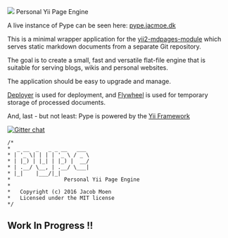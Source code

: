 ![](https://raw.githubusercontent.com/jacmoe/pype/master/pype.png)
Personal Yii Page Engine


A live instance of Pype can be seen here: [pype.jacmoe.dk](https://pype.jacmoe.dk)

This is a minimal wrapper application for the [yii2-mdpages-module](https://github.com/jacmoe/yii2-mdpages-module) which serves static markdown documents from a separate Git repository.

The goal is to create a small, fast and versatile flat-file engine that is suitable for serving blogs, wikis and personal websites.

The application should be easy to upgrade and manage.

[Deployer](http://deployer.org/) is used for deployment, and [Flywheel](https://github.com/jamesmoss/flywheel) is used for temporary storage of processed documents.

And, last - but not least: Pype is powered by the [Yii Framework](http://www.yiiframework.com/)


[![Gitter chat](https://badges.gitter.im/jacmoe/pype.png)](https://gitter.im/jacmoe/pype)


```
/*
*  _ __  _   _ _ __   ___
* | '_ \| | | | '_ \ / _ \
* | |_) | |_| | |_) |  __/
* | .__/ \__, | .__/ \___|
* |_|    |___/|_|
*                 Personal Yii Page Engine
*
*	Copyright (c) 2016 Jacob Moen
*	Licensed under the MIT license
*/
```

## Work In Progress !!
